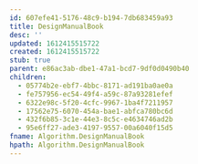 ```yaml
---
id: 607efe41-5176-48c9-b194-7db683459a93
title: DesignManualBook
desc: ''
updated: 1612415515722
created: 1612415515722
stub: true
parent: e86ac3ab-dbe1-47a1-bcd7-9df0d0490b40
children:
  - 05774b2e-ebf7-4bbc-8171-ad191ba0ae0a
  - fe757956-ec54-49f4-a59c-87a93281efef
  - 6322e98c-5f20-4cfc-9967-1ba4f7211957
  - 17562e75-6070-454a-bae1-abfca780bc6d
  - 432f6b85-3c1e-44e3-8c5c-e4634746ad2b
  - 95e6ff27-ade3-4197-9557-00a6040f15d5
fname: Algorithm.DesignManualBook
hpath: Algorithm.DesignManualBook
---
```



